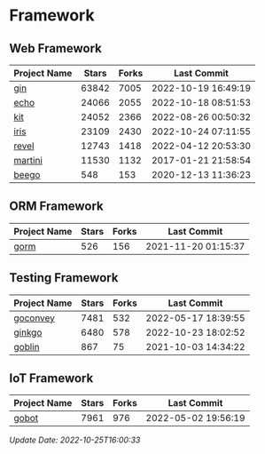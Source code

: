 # Framework

## Web Framework
| Project Name | Stars | Forks | Last Commit |
| ------------ | ----- | ----- | ----------- |
| [gin](https://github.com/gin-gonic/gin) | 63842 | 7005 | 2022-10-19 16:49:19 |
| [echo](https://github.com/labstack/echo) | 24066 | 2055 | 2022-10-18 08:51:53 |
| [kit](https://github.com/go-kit/kit) | 24052 | 2366 | 2022-08-26 00:50:32 |
| [iris](https://github.com/kataras/iris) | 23109 | 2430 | 2022-10-24 07:11:55 |
| [revel](https://github.com/revel/revel) | 12743 | 1418 | 2022-04-12 20:53:30 |
| [martini](https://github.com/go-martini/martini) | 11530 | 1132 | 2017-01-21 21:58:54 |
| [beego](https://github.com/astaxie/beego) | 548 | 153 | 2020-12-13 11:36:23 |

## ORM Framework
| Project Name | Stars | Forks | Last Commit |
| ------------ | ----- | ----- | ----------- |
| [gorm](https://github.com/jinzhu/gorm) | 526 | 156 | 2021-11-20 01:15:37 |

## Testing Framework
| Project Name | Stars | Forks | Last Commit |
| ------------ | ----- | ----- | ----------- |
| [goconvey](https://github.com/smartystreets/goconvey) | 7481 | 532 | 2022-05-17 18:39:55 |
| [ginkgo](https://github.com/onsi/ginkgo) | 6480 | 578 | 2022-10-23 18:02:52 |
| [goblin](https://github.com/franela/goblin) | 867 | 75 | 2021-10-03 14:34:22 |

## IoT Framework
| Project Name | Stars | Forks | Last Commit |
| ------------ | ----- | ----- | ----------- |
| [gobot](https://github.com/hybridgroup/gobot) | 7961 | 976 | 2022-05-02 19:56:19 |

*Update Date: 2022-10-25T16:00:33*